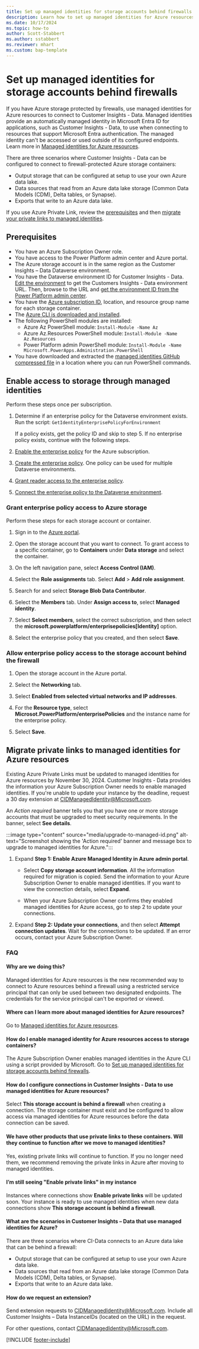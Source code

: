 ```yaml
---
title: Set up managed identities for storage accounts behind firewalls
description: Learn how to set up managed identities for Azure resources to connect your Data Lake Storage behind firewalls.
ms.date: 10/17/2024
ms.topic: how-to
author: Scott-Stabbert
ms.author: sstabbert
ms.reviewer: mhart
ms.custom: bap-template
---
```


# Set up managed identities for storage accounts behind firewalls

If you have Azure storage protected by firewalls, use managed identities for Azure resources to connect to Customer Insights - Data. Managed identities provide an automatically managed identity in Microsoft Entra ID for applications, such as Customer Insights - Data, to use when connecting to resources that support Microsoft Entra authentication. The managed identity can't be accessed or used outside of its configured endpoints. Learn more in [Managed identities for Azure resources](/entra/identity/managed-identities-azure-resources).

There are three scenarios where Customer Insights - Data can be configured to connect to firewall-protected Azure storage containers:

- Output storage that can be configured at setup to use your own Azure data lake.
- Data sources that read from an Azure data lake storage (Common Data Models (CDM), Delta tables, or Synapse).
- Exports that write to an Azure data lake.

If you use Azure Private Link, review the [prerequisites](#prerequisites) and then [migrate your private links to managed identities](#migrate-private-links-to-managed-identities-for-azure-resources).

## Prerequisites

- You have an Azure Subscription Owner role.
- You have access to the Power Platform admin center and Azure portal.
- The Azure storage account is in the same region as the Customer Insights – Data Dataverse environment.
- You have the Dataverse environment ID for Customer Insights - Data. [Edit the environment](manage-environments.md#edit-an-existing-environment) to get the Customers Insights - Data environment URL. Then, browse to the URL and [get the environment ID from the Power Platform admin center](/power-platform/admin/determine-org-id-name#find-your-environment-and-organization-id).
- You have the [Azure subscription ID](/azure/azure-portal/get-subscription-tenant-id), location, and resource group name for each storage container.
- The [Azure CLI is downloaded and installed](https://aka.ms/InstallAzureCliWindows).
- The following PowerShell modules are installed:
  - Azure Az PowerShell module: `Install-Module -Name Az`
  - Azure Az.Resources PowerShell module: `Install-Module -Name Az.Resources`
  - Power Platform admin PowerShell module: `Install-Module -Name Microsoft.PowerApps.Administration.PowerShell`
- You have downloaded and extracted the [managed identities GitHub compressed file](https://github.com/microsoft/PowerApps-Samples/blob/master/powershell/managed-identities/Common.zip) in a location where you can run PowerShell commands.

## Enable access to storage through managed identities

Perform these steps once per subscription.

1. Determine if an enterprise policy for the Dataverse environment exists. Run the script: `GetIdentityEnterprisePolicyForEnvironment`

    If a policy exists, get the policy ID and skip to step 5. If no enterprise policy exists, continue with the following steps.

1. [Enable the enterprise policy](/power-apps/maker/data-platform/azure-synapse-link-msi#enable-enterprise-policy-for-the-selected-azure-subscription) for the Azure subscription.

1. [Create the enterprise policy](/power-apps/maker/data-platform/azure-synapse-link-msi#create-enterprise-policy). One policy can be used for multiple Dataverse environments.

1. [Grant reader access to the enterprise policy](/power-apps/maker/data-platform/azure-synapse-link-msi#grant-reader-access-to-the-enterprise-policy-via-azure).

1. [Connect the enterprise policy to the Dataverse environment](/power-apps/maker/data-platform/azure-synapse-link-msi#connect-enterprise-policy-to-dataverse-environment).

### Grant enterprise policy access to Azure storage

Perform these steps for each storage account or container.

1. Sign in to the [Azure portal](https://portal.azure.com/).

1. Open the storage account that you want to connect. To grant access to a specific container, go to **Containers** under **Data storage** and select the container.

1. On the left navigation pane, select **Access Control (IAM)**.

1. Select the **Role assignments** tab. Select **Add** > **Add role assignment**.

1. Search for and select **Storage Blob Data Contributor**.

1. Select the **Members** tab. Under **Assign access to**, select **Managed identity**.

1. Select **Select members**, select the correct subscription, and then select the **microsoft.powerplatform/enterprisepolicies[Identity]** option.

1. Select the enterprise policy that you created, and then select **Save**.

### Allow enterprise policy access to the storage account behind the firewall

1. Open the storage account in the Azure portal.

1. Select the **Networking** tab.

1. Select **Enabled from selected virtual networks and IP addresses**.

1. For the **Resource type**, select **Microsot.PowerPlatform/enterprisePolicies** and the instance name for the enterprise policy.

1. Select **Save**.

## Migrate private links to managed identities for Azure resources

Existing Azure Private Links must be updated to managed identities for Azure resources by November 30, 2024. Customer Insights - Data provides the information your Azure Subscription Owner needs to enable managed identities. If you're unable to update your instance by the deadline, request a 30 day extension at [CIDManagedIdentity@Microsoft.com](mailto:CIDManagedIdentity@Microsoft.com).

An *Action required* banner tells you that you have one or more storage accounts that must be upgraded to meet security requirements. In the banner, select **See details**.

   :::image type="content" source="media/upgrade-to-managed-id.png" alt-text="Screenshot showing the 'Action required' banner and message box to upgrade to managed identities for Azure.":::

1. Expand **Step 1: Enable Azure Managed Identity in Azure admin portal**.

   - Select **Copy storage account information**. All the information required for migration is copied. Send the information to your Azure Subscription Owner to enable managed identities. If you want to view the connection details, select **Expand**.

   - When your Azure Subscription Owner confirms they enabled managed identities for Azure access, go to step 2 to update your connections.

1. Expand **Step 2: Update your connections**, and then select **Attempt connection updates**. Wait for the connections to be updated. If an error occurs, contact your Azure Subscription Owner.

### FAQ

#### Why are we doing this?

Managed identities for Azure resources is the new recommended way to connect to Azure resources behind a firewall using a restricted service principal that can only be used between two designated endpoints. The credentials for the service principal can't be exported or viewed.

#### Where can I learn more about managed identities for Azure resources? 

Go to [Managed identities for Azure resources](/entra/identity/managed-identities-azure-resources/overview).

#### How do I enable managed identity for Azure resources access to storage containers?

The Azure Subscription Owner enables managed identities in the Azure CLI using a script provided by Microsoft. Go to [Set up managed identities for storage accounts behind firewalls](#set-up-managed-identities-for-storage-accounts-behind-firewalls).

#### How do I configure connections in Customer Insights - Data to use managed identities for Azure resources?

Select **This storage account is behind a firewall** when creating a connection. The storage container must exist and be configured to allow access via managed identities for Azure resources before the data connection can be saved.

#### We have other products that use private links to these containers. Will they continue to function after we move to managed identities? 

Yes, existing private links will continue to function. If you no longer need them, we recommend removing the private links in Azure after moving to managed identities.

#### I’m still seeing "Enable private links" in my instance

Instances where connections show **Enable private links** will be updated soon. Your instance is ready to use managed identities when new data connections show **This storage account is behind a firewall**.

#### What are the scenarios in Customer Insights – Data that use managed identities for Azure?

There are three scenarios where CI-Data connects to an Azure data lake that can be behind a firewall:

- Output storage that can be configured at setup to use your own Azure data lake.
- Data sources that read from an Azure data lake storage (Common Data Models (CDM), Delta tables, or Synapse).
- Exports that write to an Azure data lake.

#### How do we request an extension?

Send extension requests to [CIDManagedIdentity@Microsoft.com](mailto:CIDManagedIdentity@Microsoft.com). Include all Customer Insights – Data InstanceIDs (located on the URL) in the request.

For other questions, contact [CIDManagedIdentity@Microsoft.com](mailto:CIDManagedIdentity@Microsoft.com).


[!INCLUDE [footer-include](includes/footer-banner.md)]
